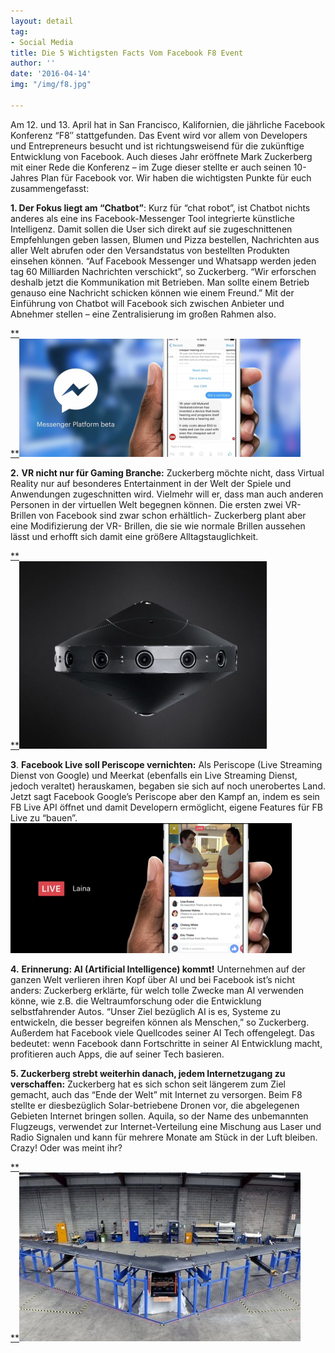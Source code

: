 ```yaml
---
layout: detail
tag:
- Social Media
title: Die 5 Wichtigsten Facts Vom Facebook F8 Event
author: ''
date: '2016-04-14'
img: "/img/f8.jpg"

---
```

Am 12. und 13. April hat in San Francisco, Kalifornien, die jährliche Facebook Konferenz “F8″ stattgefunden. Das Event wird vor allem von Developers und Entrepreneurs besucht und ist richtungsweisend für die zukünftige Entwicklung von Facebook. Auch dieses Jahr eröffnete Mark Zuckerberg mit einer Rede die Konferenz – im Zuge dieser stellte er auch seinen 10-Jahres Plan für Facebook vor. Wir haben die wichtigsten Punkte für euch zusammengefasst:

**1. Der Fokus liegt am “Chatbot”**: Kurz für “chat robot”, ist Chatbot nichts anderes als eine ins Facebook-Messenger Tool integrierte künstliche Intelligenz. Damit sollen die User sich direkt auf sie zugeschnittenen Empfehlungen geben lassen, Blumen und Pizza bestellen, Nachrichten aus aller Welt abrufen oder den Versandstatus von bestellten Produkten einsehen können. “Auf Facebook Messenger und Whatsapp werden jeden tag 60 Milliarden Nachrichten verschickt”, so Zuckerberg. “Wir erforschen deshalb jetzt die Kommunikation mit Betrieben. Man sollte einem Betrieb genauso eine Nachricht schicken können wie einem Freund.” Mit der Einführung von Chatbot will Facebook sich zwischen Anbieter und Abnehmer stellen – eine Zentralisierung im großen Rahmen also.

[**  
**](https://web.archive.org/web/20180225231557/http://www.socialmediaclub.at/wp-content/uploads/2016/04/fxwhaldrd7jxtb2qudox.png)**![](/img/fb2.png)**

**2.** **VR nicht nur für Gaming Branche:** Zuckerberg möchte nicht, dass Virtual Reality nur auf besonderes Entertainment in der Welt der Spiele und Anwendungen zugeschnitten wird. Vielmehr will er, dass man auch anderen Personen in der virtuellen Welt begegnen können. Die ersten zwei VR-Brillen von Facebook sind zwar schon erhältlich- Zuckerberg plant aber eine Modifizierung der VR- Brillen, die sie wie normale Brillen aussehen lässt und erhofft sich damit eine größere Alltagstauglichkeit.

[**  
**](https://web.archive.org/web/20180225231557/http://www.socialmediaclub.at/wp-content/uploads/2016/04/rmvkzb0nhm4wsgdpgaxn.jpg)**![](/img/fb3.jpg)**

**3**. **Facebook Live soll Periscope vernichten:** Als Periscope (Live Streaming Dienst von Google) und Meerkat (ebenfalls ein Live Streaming Dienst, jedoch veraltet) herauskamen, begaben sie sich auf noch unerobertes Land. Jetzt sagt Facebook Google’s Periscope aber den Kampf an, indem es sein FB Live API öffnet und damit Developern ermöglicht, eigene Features für FB Live zu “bauen”.![](/img/fb4.png)

**4.** **Erinnerung: AI (Artificial Intelligence) kommt!** Unternehmen auf der ganzen Welt verlieren ihren Kopf über AI und bei Facebook ist’s nicht anders: Zuckerberg erklärte, für welch tolle Zwecke man AI verwenden könne, wie z.B. die Weltraumforschung oder die Entwicklung selbstfahrender Autos. “Unser Ziel bezüglich AI is es, Systeme zu entwickeln, die besser begreifen können als Menschen,” so Zuckerberg. Außerdem hat Facebook viele Quellcodes seiner AI Tech offengelegt. Das bedeutet: wenn Facebook dann Fortschritte in seiner AI Entwicklung macht, profitieren auch Apps, die auf seiner Tech basieren.

**5. Zuckerberg strebt weiterhin danach, jedem Internetzugang zu verschaffen:** Zuckerberg hat es sich schon seit längerem zum Ziel gemacht, auch das “Ende der Welt” mit Internet zu versorgen. Beim F8 stellte er diesbezüglich Solar-betriebene Dronen vor, die abgelegenen Gebieten Internet bringen sollen. Aquila, so der Name des unbemannten Flugzeugs, verwendet zur Internet-Verteilung eine Mischung aus Laser und Radio Signalen und kann für mehrere Monate am Stück in der Luft bleiben. Crazy! Oder was meint ihr?

[**  
**](https://web.archive.org/web/20180225231557/http://www.socialmediaclub.at/wp-content/uploads/2016/04/1949.jpg)**![](/img/fb4.jpg)**